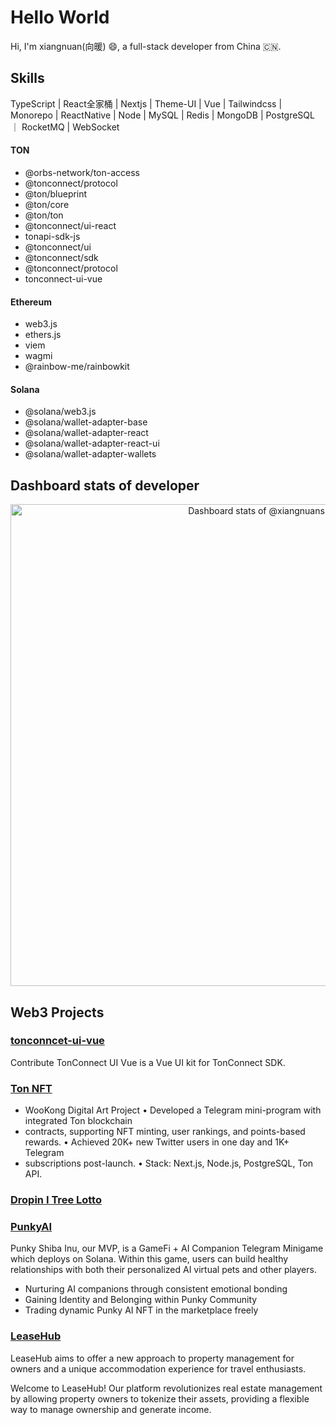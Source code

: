 # Hello World
 
Hi, I'm xiangnuan(向暖) 😄, a full-stack developer from China 🇨🇳.

## Skills

TypeScript | React全家桶 | Nextjs | Theme-UI | Vue | Tailwindcss | Monorepo | ReactNative | Node | MySQL | Redis | MongoDB | PostgreSQL ｜ RocketMQ | WebSocket

#### TON  
- @orbs-network/ton-access
- @tonconnect/protocol
- @ton/blueprint
- @ton/core
- @ton/ton
- @tonconnect/ui-react
- tonapi-sdk-js
- @tonconnect/ui
- @tonconnect/sdk
- @tonconnect/protocol
- tonconnect-ui-vue

#### Ethereum
- web3.js
- ethers.js
- viem
- wagmi
- @rainbow-me/rainbowkit

#### Solana
- @solana/web3.js
- @solana/wallet-adapter-base
- @solana/wallet-adapter-react
- @solana/wallet-adapter-react-ui
- @solana/wallet-adapter-wallets


## Dashboard stats of developer

<a href="https://next.ossinsight.io/widgets/official/compose-user-dashboard-stats?user_id=24558814" target="_blank" style="display: block" align="center">
  <picture>
    <source media="(prefers-color-scheme: dark)" srcset="https://next.ossinsight.io/widgets/official/compose-user-dashboard-stats/thumbnail.png?user_id=24558814&image_size=auto&color_scheme=dark" width="771" height="auto">
    <img alt="Dashboard stats of @xiangnuans" src="https://next.ossinsight.io/widgets/official/compose-user-dashboard-stats/thumbnail.png?user_id=24558814&image_size=auto&color_scheme=light" width="771" height="auto">
  </picture>
</a>

<!-- Made with [OSS Insight](https://ossinsight.io/) -->

## Web3 Projects

### [tonconncet-ui-vue](https://github.com/TownSquareXYZ/tonconnect-ui-vue)
Contribute TonConnect UI Vue is a Vue UI kit for TonConnect SDK.

 
### [Ton NFT](https://xiangnuans.github.io/xiangnuans/projects/ton-nft)

- WooKong Digital Art Project • Developed a Telegram mini-program with integrated Ton blockchain
- contracts, supporting NFT minting, user rankings, and points-based rewards. • Achieved 20K+ new Twitter users in one day and 1K+ Telegram
- subscriptions post-launch. • Stack: Next.js, Node.js, PostgreSQL, Ton API.

### [Dropin I Tree Lotto](https://dropin.site/)

### [PunkyAI](https://github.com/punky-lab/punky-tma)
Punky Shiba Inu, our MVP, is a GameFi + AI Companion Telegram Minigame which deploys on Solana. Within this game, users can build healthy relationships with both their personalized AI virtual pets and other players.
- Nurturing AI companions through consistent emotional bonding
- Gaining Identity and Belonging within Punky Community
- Trading dynamic Punky AI NFT in the marketplace freely

### [LeaseHub](https://github.com/xiangnuans/LeaseHub)
LeaseHub aims to offer a new approach to property management for owners and a unique accommodation experience for travel enthusiasts.

Welcome to LeaseHub! Our platform revolutionizes real estate management by allowing property owners to tokenize their assets, providing a flexible way to manage ownership and generate income.
